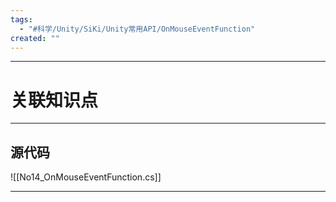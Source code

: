 ```yaml
---
tags:
  - "#科学/Unity/SiKi/Unity常用API/OnMouseEventFunction"
created: ""
---
```


---
# 关联知识点



---
## 源代码

![[No14_OnMouseEventFunction.cs]]

---